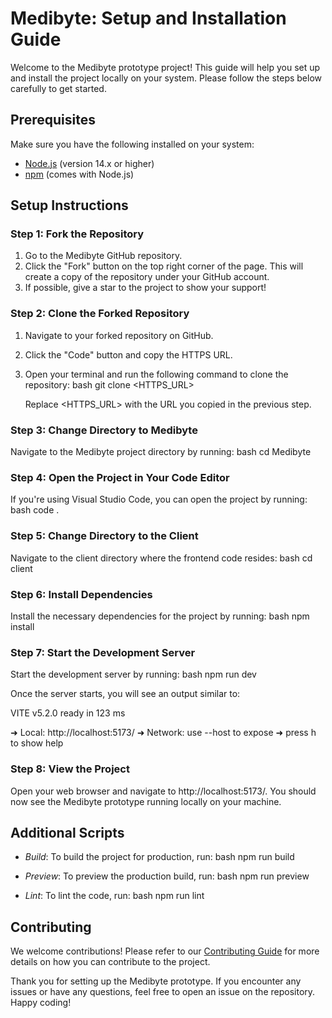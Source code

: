 # Medibyte: Setup and Installation Guide

Welcome to the Medibyte prototype project! This guide will help you set up and install the project locally on your system. Please follow the steps below carefully to get started.

## Prerequisites

Make sure you have the following installed on your system:
- [Node.js](https://nodejs.org/) (version 14.x or higher)
- [npm](https://www.npmjs.com/) (comes with Node.js)

## Setup Instructions

### Step 1: Fork the Repository

1. Go to the Medibyte GitHub repository.
2. Click the "Fork" button on the top right corner of the page. This will create a copy of the repository under your GitHub account.
3. If possible, give a star to the project to show your support!

### Step 2: Clone the Forked Repository

1. Navigate to your forked repository on GitHub.
2. Click the "Code" button and copy the HTTPS URL.
3. Open your terminal and run the following command to clone the repository:
    bash
    git clone <HTTPS_URL>
    
   Replace <HTTPS_URL> with the URL you copied in the previous step.

### Step 3: Change Directory to Medibyte

Navigate to the Medibyte project directory by running:
bash
cd Medibyte


### Step 4: Open the Project in Your Code Editor

If you're using Visual Studio Code, you can open the project by running:
bash
code .


### Step 5: Change Directory to the Client

Navigate to the client directory where the frontend code resides:
bash
cd client


### Step 6: Install Dependencies

Install the necessary dependencies for the project by running:
bash
npm install


### Step 7: Start the Development Server

Start the development server by running:
bash
npm run dev


Once the server starts, you will see an output similar to:

VITE v5.2.0  ready in 123 ms

  ➜  Local:   http://localhost:5173/
  ➜  Network: use --host to expose
  ➜  press h to show help


### Step 8: View the Project

Open your web browser and navigate to http://localhost:5173/. You should now see the Medibyte prototype running locally on your machine.

## Additional Scripts

- *Build*: To build the project for production, run:
  bash
  npm run build
  
- *Preview*: To preview the production build, run:
  bash
  npm run preview
  
- *Lint*: To lint the code, run:
  bash
  npm run lint
  

## Contributing

We welcome contributions! Please refer to our [Contributing Guide](CONTRIBUTING.md) for more details on how you can contribute to the project.

Thank you for setting up the Medibyte prototype. If you encounter any issues or have any questions, feel free to open an issue on the repository. Happy coding!

